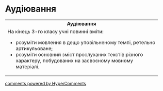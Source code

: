 <div id="hypercomments_widget" class="js-hypercomments-widget invisible"></div>

# Аудіювання

<table>
  <tr>
    <td align="center"><b>Аудіювання</b></td>
  </tr>
<td style="vertical-align:top !important;">
На кінець 3-го класу учні повинні вміти:
<ul>
<li>розуміти мовлення в дещо уповільненому темпі, ретельно артикульоване;</li>
<li>розуміти основний зміст прослуханих текстів різного характеру, побудованих на засвоєному мовному матеріалі.</li>
</ul>
</td>
</table>

<div class="js-hypercomments-container">
    <a href="http://hypercomments.com" class="hc-link" title="comments widget">comments powered by HyperComments</a>
</div>